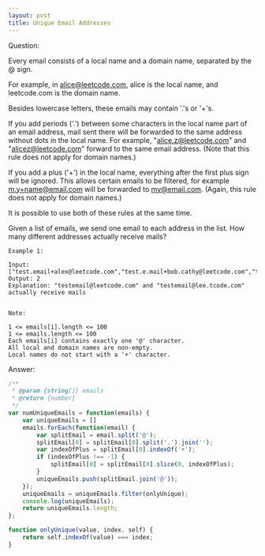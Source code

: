 ```yaml
---
layout: post
title: Unique Email Addresses
---
```


Question:

Every email consists of a local name and a domain name, separated by the @ sign.

For example, in alice@leetcode.com, alice is the local name, and leetcode.com is the domain name.

Besides lowercase letters, these emails may contain '.'s or '+'s.

If you add periods ('.') between some characters in the local name part of an email address, mail sent there will be forwarded to the same address without dots in the local name.  For example, "alice.z@leetcode.com" and "alicez@leetcode.com" forward to the same email address.  (Note that this rule does not apply for domain names.)

If you add a plus ('+') in the local name, everything after the first plus sign will be ignored. This allows certain emails to be filtered, for example m.y+name@email.com will be forwarded to my@email.com.  (Again, this rule does not apply for domain names.)

It is possible to use both of these rules at the same time.

Given a list of emails, we send one email to each address in the list.  How many different addresses actually receive mails?


~~~
Example 1:

Input: ["test.email+alex@leetcode.com","test.e.mail+bob.cathy@leetcode.com","testemail+david@lee.tcode.com"]
Output: 2
Explanation: "testemail@leetcode.com" and "testemail@lee.tcode.com" actually receive mails


Note:

1 <= emails[i].length <= 100
1 <= emails.length <= 100
Each emails[i] contains exactly one '@' character.
All local and domain names are non-empty.
Local names do not start with a '+' character.
~~~

Answer:

```javascript
/**
 * @param {string[]} emails
 * @return {number}
 */
var numUniqueEmails = function(emails) {
    var uniqueEmails = []
    emails.forEach(function(email) {
        var splitEmail = email.split('@');
        splitEmail[0] = splitEmail[0].split('.').join('');
        var indexOfPlus = splitEmail[0].indexOf('+');
        if (indexOfPlus !== -1) {
            splitEmail[0] = splitEmail[0].slice(0, indexOfPlus);
        }
        uniqueEmails.push(splitEmail.join('@'));
    });
    uniqueEmails = uniqueEmails.filter(onlyUnique);
    console.log(uniqueEmails);
    return uniqueEmails.length;
};

function onlyUnique(value, index, self) {
    return self.indexOf(value) === index;
}
```

